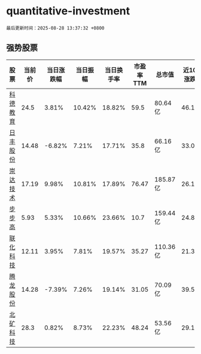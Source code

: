 # quantitative-investment

`最后更新时间：2025-08-28 13:37:32 +0800`

## 强势股票

|股票|当前价|当日涨跌幅|当日振幅|当日换手率|市盈率TTM|总市值|近10日涨跌幅|
|----|----|----|----|----|----|----|----|
|[科德教育](https://xueqiu.com/S/SZ300192)|24.5|3.81%|10.42%|18.82%|59.5|80.64亿|46.18%|
|[日丰股份](https://xueqiu.com/S/SZ002953)|14.48|-6.82%|7.21%|17.71%|35.8|66.16亿|33.09%|
|[崇达技术](https://xueqiu.com/S/SZ002815)|17.19|9.98%|10.81%|17.89%|76.47|185.87亿|26.12%|
|[步步高](https://xueqiu.com/S/SZ002251)|5.93|5.33%|10.66%|23.66%|10.7|159.44亿|24.84%|
|[联化科技](https://xueqiu.com/S/SZ002250)|12.11|3.95%|7.81%|19.57%|35.27|110.36亿|21.34%|
|[腾龙股份](https://xueqiu.com/S/SH603158)|14.28|-7.39%|7.26%|19.14%|31.05|70.09亿|39.59%|
|[北矿科技](https://xueqiu.com/S/SH600980)|28.3|0.82%|8.73%|22.23%|48.24|53.56亿|29.11%|
